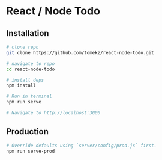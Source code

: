 # React / Node Todo

## Installation

```bash
# clone repo
git clone https://github.com/tomekz/react-node-todo.git

# navigate to repo
cd react-node-todo

# install deps
npm install

# Run in terminal
npm run serve

# Navigate to http://localhost:3000
```

## Production

```bash
# Override defaults using `server/config/prod.js` first.
npm run serve-prod
```


